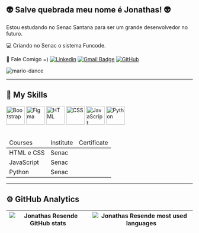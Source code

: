 ## 👽 Salve quebrada meu nome é Jonathas! 👽

Estou estudando no Senac Santana para ser um grande desenvolvedor no futuro.


💻 Criando no Senac o sistema Funcode.


💬 Fale Comigo =) 
[![Linkedin](https://img.shields.io/badge/-jonathasSresende-blue?style=flat-square&logo=Linkedin&logoColor=white&link=https://linkedin.com/in/jonathas-santos-de-resende-58819b319/)](https://linkedin.com/in/jonathas-santos-de-resende-58819b319/) 
[![Gmail Badge](https://img.shields.io/badge/-jonathasbombeiro@gmail.com-006bed?style=flat-square&logo=Gmail&logoColor=white&link=mailto:jonathasbombeiro@gmail.com)](mailto:jonathasbombeiro@gmail.com) 
[![GitHub](https://img.shields.io/github/followers/jonathasSresende?label=follow&style=social)](https://github.com/jonathasSresende)


![mario-dance](https://github.com/user-attachments/assets/9f3b3c7e-79aa-407b-b010-47eab24062bd)

---

## 🚀 My Skills
<div>
          <img src="https://cdn.jsdelivr.net/gh/devicons/devicon@latest/icons/bootstrap/bootstrap-original.svg" alt="Bootstrap" width="50em"/>
          <img src="https://cdn.jsdelivr.net/gh/devicons/devicon@latest/icons/figma/figma-original.svg" alt="Figma" width="50em"/>
          <img src="https://cdn.jsdelivr.net/gh/devicons/devicon@latest/icons/html5/html5-original.svg" alt="HTML" width="50em"/>
          <img src="https://cdn.jsdelivr.net/gh/devicons/devicon@latest/icons/css3/css3-original.svg" alt="CSS" width="50em"/>
          <img src="https://cdn.jsdelivr.net/gh/devicons/devicon@latest/icons/javascript/javascript-original.svg" alt="JavaScript" width="50em"/>
          <img src="https://cdn.jsdelivr.net/gh/devicons/devicon@latest/icons/python/python-original.svg" alt="Python" width="50em" />

</div>

<br>

<table>
          <thead>
                    <tr>
                              <td>Courses</td>
                              <td>Institute</td>
                              <td>Certificate</td>
                    </tr>
          </thead>
          <tbody>
                    <tr>
                              <td>HTML e CSS</td>
                              <td>Senac</td>
                              <td><a href=""></a></td>
                    </tr>
                    <tr>
                              <td>JavaScript</td>
                              <td>Senac</td>
                              <td><a href=""></a></td>
                    </tr>
                    <tr>
                              <td>Python</td>
                              <td>Senac</td>
                              <td><a href=""></a></td>
                    </tr>
          </tbody>       
</table>

---

## ⚙️ GitHub Analytics
| ![Jonathas Resende GitHub stats](https://github-readme-stats.vercel.app/api?username=jonathasSresende&show_icons=true&theme=gruvbox&hide_border=true) | ![Jonathas Resende most used languages](https://github-readme-stats.vercel.app/api/top-langs/?username=jonathasSresende&layout=donut&theme=gruvbox&hide_border=true) |
| --- | --- |



